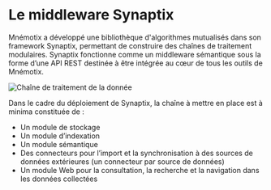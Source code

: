 # Le middleware Synaptix

Mnémotix a développé une bibliothèque d'algorithmes mutualisés dans son framework Synaptix, permettant de construire des chaînes de traitement modulaires. Synaptix fonctionne comme un middleware sémantique sous la forme d’une API REST destinée à être intégrée au cœur de tous les outils de Mnémotix.

![Cha&#xEE;ne de traitement de la donn&#xE9;e](https://lh5.googleusercontent.com/Zh--fkMi4vwiRVWHhGaIypYMpz0puxNciLcaRXzPsuzVHSp7vb4g1W38_lwps8Vw1rLHApEAGJ9E7CBVnetbSRp8TjlTTh-MQMAIoPn6Iiv1mGIncLMiaj1ERNUeEZs0L9eYxZqf)

Dans le cadre du déploiement de Synaptix, la chaîne à mettre en place est à minima constituée de : 

* Un module de stockage
* Un module d’indexation
* Un module sémantique
* Des connecteurs pour l’import et la synchronisation à des sources de données extérieures \(un connecteur par source de données\)
* Un module Web pour la consultation, la recherche et la navigation dans les données collectées 

